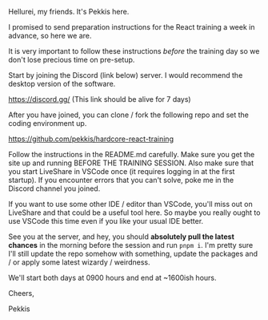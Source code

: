 Hellurei, my friends. It's Pekkis here.

I promised to send preparation instructions for the React training a week in advance, so here we are.

It is very important to follow these instructions _before_ the training day so we don't lose precious time on pre-setup.

Start by joining the Discord (link below) server. I would recommend the desktop version of the software.

https://discord.gg/<xxxxxx> (This link should be alive for 7 days)

After you have joined, you can clone / fork the following repo and set the coding environment up.

https://github.com/pekkis/hardcore-react-training

Follow the instructions in the README.md carefully. Make sure you get the site up and running BEFORE THE TRAINING SESSION. Also make sure that you start LiveShare in VSCode once (it requires logging in at the first startup). If you encounter errors that you can't solve, poke me in the Discord channel you joined.

If you want to use some other IDE / editor than VSCode, you'll miss out on LiveShare and that could be a useful tool here. So maybe you really ought to use VSCode this time even if you like your usual IDE better.

See you at the server, and hey, you should **absolutely pull the latest chances** in the morning before the session and run `pnpm i`. I'm pretty sure I'll still update the repo somehow with something, update the packages and / or apply some latest wizardy / weirdness.

We'll start both days at 0900 hours and end at ~1600ish hours.

Cheers,

Pekkis
